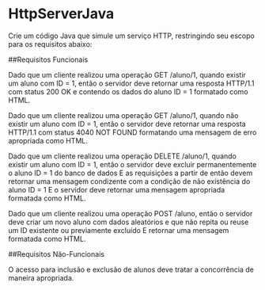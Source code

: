 # HttpServerJava

Crie um código Java que simule um serviço HTTP, restringindo seu escopo para os requisitos abaixo:

##Requisitos Funcionais

Dado que um cliente realizou uma operação GET /aluno/1, quando existir um aluno com ID = 1, então o servidor deve retornar uma resposta HTTP/1.1 com status 200 OK e contendo os dados do aluno ID = 1 formatado como HTML.

Dado que um cliente realizou uma operação GET /aluno/1, quando não existir um aluno com ID = 1, então o servidor deve retornar uma resposta HTTP/1.1 com status 4040 NOT FOUND formatando uma mensagem de erro apropriada como HTML.

Dado que um cliente realizou uma operação DELETE /aluno/1, quando existir um aluno com ID = 1, então o servidor deve excluir permanentemente o aluno ID = 1 do banco de dados E as requisições a partir de então devem retornar uma mensagem condizente com a condição de não existência do aluno ID = 1 E o servidor deve retornar uma mensagem apropriada formatada como HTML.

Dado que um cliente realizou uma operação POST /aluno, então o servidor deve criar um novo aluno com dados aleatórios e que não repita ou reuse um ID existente ou previamente excluído E retornar uma mensagem formatada como HTML.

##Requisitos Não-Funcionais

O acesso para inclusão e exclusão de alunos deve tratar a concorrência de maneira apropriada.
